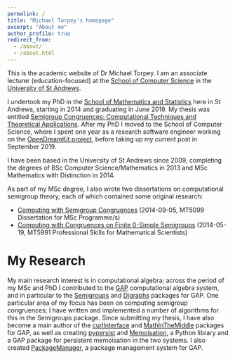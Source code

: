 ```yaml
---
permalink: /
title: "Michael Torpey's homepage"
excerpt: "About me"
author_profile: true
redirect_from: 
  - /about/
  - /about.html
---
```


This is the academic website of Dr Michael Torpey.  I am an associate lecturer
(education-focused) at the [School of Computer
Science](https://www.cs.st-andrews.ac.uk/) in the [University of St
Andrews](http://www.st-andrews.ac.uk/).

I undertook my PhD in the [School of Mathematics and
Statistics](http://www.st-andrews.ac.uk/maths/) here in St Andrews, starting in
2014 and graduating in June 2019.  My thesis was entitled [Semigroup
Congruences: Computational Techniques and Theoretical
Applications](files/mtorpey-phd-thesis-final.pdf).  After my PhD I moved to the
School of Computer Science, where I spent one year as a research software
engineer working on the [OpenDreamKit project](https://opendreamkit.org/),
before taking up my current post in September 2019.

I have been based in the University of St Andrews since 2009, completing the
degrees of BSc Computer Science/Mathematics in 2013 and MSc Mathematics with
Distinction in 2014.

As part of my MSc degree, I also wrote two dissertations on computational
semigroup theory, each of which contained some original research:
 * [Computing with Semigroup Congruences](files/mt5099-report.pdf)
   (2014-09-05, MT5099 Dissertation for MSc Programme/s)
 * [Computing with Congruences on Finite 0-Simple Semigroups](files/mt5991-report.pdf)
   (2014-05-19, MT5991 Professional Skills for Mathematical Scientists)

My Research
===========

My main research interest is in computational algebra; across the period of my
MSc and PhD I contributed to the [GAP](http://www.gap-system.org/) computational
algebra system, and in particular to the
[Semigroups](http://gap-packages.github.io/Semigroups/)
and
[Digraphs](http://www-groups.mcs.st-and.ac.uk/~jamesm/digraphs.php)
packages for GAP. One particular area of my focus has been on computing semigroup
congruences; I have written and implemented a number of algorithms for this in
the Semigroups package. Since submitting my thesis, I have also become a main
author of the
[curlInterface](https://gap-packages.github.io/curlInterface/)
and
[MathInTheMiddle](https://gap-packages.github.io/MathInTheMiddle/)
packages for GAP, as well as creating
[pypersist](https://github.com/mtorpey/pypersist) and
[Memoisation](https://github.com/gap-packages/Memoisation),
a Python library and a GAP package for persistent memoisation in the two
systems. I also created
[PackageManager](https://github.com/gap-packages/PackageManager), a package
management system for GAP.
